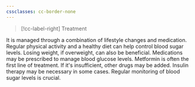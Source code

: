 ```yaml
---
cssclasses: cc-border-none
---
```


> [!cc-label-right] Treatment

It is managed through a combination of lifestyle changes and medication. Regular physical activity and a healthy diet can help control blood sugar levels. Losing weight, if overweight, can also be beneficial. Medications may be prescribed to manage blood glucose levels. Metformin is often the first line of treatment. If it's insufficient, other drugs may be added. Insulin therapy may be necessary in some cases. Regular monitoring of blood sugar levels is crucial.